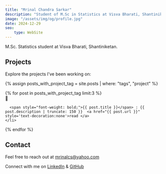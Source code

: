 ```yaml
---
title: "Mrinal Chandra Sarkar"
description: "Student of M.Sc in Statistics at Visva Bharati, Shantiniketan."
image: "/assets/img/og/profile.jpg"
date: 2024-12-29 
seo:
    type: WebSite
---
```


M.Sc. Statistics student at Visva Bharati, Shantiniketan.
  


## Projects

Explore the projects I’ve been working on:

{% assign posts_with_project_tag = site.posts | where: "tags", "project" %}

<ul style="list-style-position: inside; padding-left: 0;">
  {% for post in posts_with_project_tag limit:3 %}
    <li style="margin-bottom: 10px;list-style-type: '&#128193;'">
    
      <span style="font-weight: bold;">{{ post.title }}</span> : {{ post.description | truncate: 150 }}  <a href="{{ post.url }}" style='text-decoration:none'>read </a>
    </li>
  {% endfor %}
</ul>


## Contact

Feel free to reach out at [mrinalcs@yahoo.com](mailto:mrinalcs@yahoo.com)
 
Connect with me on <a href="https://www.linkedin.com/in/mrinalcs/" class="social-link" title="Connect with me on LinkedIn">LinkedIn</a> & <a href="https://github.com/mrinalcs" class="social-link" title="Check out my GitHub">GitHub</a> 


